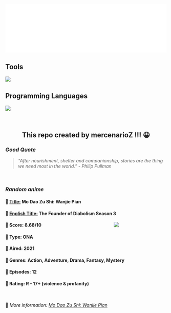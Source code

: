 
<img src="svg/nai.svg" />

<p>
  <h2>Tools</h2>
  <a href="https://skillicons.dev">
    <img src="https://skillicons.dev/icons?i=git,bash,vim,ubuntu,tensorflow,pytorch,docker,raspberrypi" />
  </a>

  <br />

  <h2>Programming Languages</h2>

  <a href="https://skillicons.dev">
    <img src="https://skillicons.dev/icons?i=python,c,cpp" />
  </a>
</p>

<br />

<h2 align="center">This repo created by mercenarioZ !!! 😀</h2>
<h3><i>Good Quote</i></h3>

<blockquote>
<i>
“After nourishment, shelter and companionship, stories are the thing we need most in the world.” - Philip Pullman
</i>
</blockquote>

<br />

<h3><i>Random anime</i></h3>

<h4>
  <strong>🥭 <u>Title:</u></strong> Mo Dao Zu Shi: Wanjie Pian
</h4>

<h4>🌿 <u>English Title:</u> The Founder of Diabolism Season 3</h4>

<img align="right" width="165" src=https://cdn.myanimelist.net/images/anime/1634/116782.jpg />

<h4>🌱 Score: 8.68/10</h4>

<h4>🌲 Type: ONA</h4>

<h4>🌴 Aired: 2021</h4>

<h4>🌵 Genres: Action, Adventure, Drama, Fantasy, Mystery</h4>

<h4>🥑 Episodes: 12</h4>

<h4>🍏 Rating: R - 17+ (violence & profanity)</h4>

<br />

🍂 *More information: [Mo Dao Zu Shi: Wanjie Pian](https://myanimelist.net/anime/40434/Mo_Dao_Zu_Shi__Wanjie_Pian)*
    